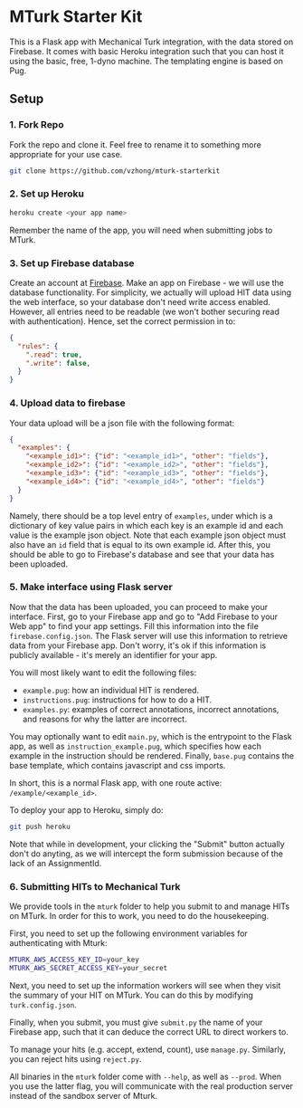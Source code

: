 # MTurk Starter Kit

This is a Flask app with Mechanical Turk integration, with the data stored on Firebase.
It comes with basic Heroku integration such that you can host it using the basic, free, 1-dyno machine.
The templating engine is based on Pug.


## Setup

### 1. Fork Repo

Fork the repo and clone it. Feel free to rename it to something more appropriate for your use case.

```bash
git clone https://github.com/vzhong/mturk-starterkit
```


### 2. Set up Heroku

```bash
heroku create <your app name>
```

Remember the name of the app, you will need when submitting jobs to MTurk.


### 3. Set up Firebase database

Create an account at [Firebase](https://firebase.google.com).
Make an app on Firebase - we will use the database functionality.
For simplicity, we actually will upload HIT data using the web interface, so your database don't need write access enabled.
However, all entries need to be readable (we won't bother securing read with authentication).
Hence, set the correct permission in to:

```json
{
  "rules": {
    ".read": true,
    ".write": false,
  }
}
```


### 4. Upload data to firebase

Your data upload will be a json file with the following format:

```json
{
  "examples": {
    "<example_id1>": {"id": "<example_id1>", "other": "fields"},
    "<example_id2>": {"id": "<example_id2>", "other": "fields"},
    "<example_id3>": {"id": "<example_id3>", "other": "fields"},
    "<example_id4>": {"id": "<example_id4>", "other": "fields"}
  }
}
```

Namely, there should be a top level entry of `examples`, under which is a dictionary of key value pairs in which each key is an example id and each value is the example json object.
Note that each example json object must also have an `id` field that is equal to its own example id.
After this, you should be able to go to Firebase's database and see that your data has been uploaded.


### 5. Make interface using Flask server

Now that the data has been uploaded, you can proceed to make your interface.
First, go to your Firebase app and go to "Add Firebase to your Web app" to find your app settings.
Fill this information into the file `firebase.config.json`.
The Flask server will use this information to retrieve data from your Firebase app.
Don't worry, it's ok if this information is publicly available - it's merely an identifier for your app.

You will most likely want to edit the following files:

- `example.pug`: how an individual HIT is rendered.
- `instructions.pug`: instructions for how to do a HIT.
- `examples.py`: examples of correct annotations, incorrect annotations, and reasons for why the latter are incorrect.


You may optionally want to edit `main.py`, which is the entrypoint to the Flask app, as well as `instruction_example.pug`, which specifies how each example in the instruction should be rendered.
Finally, `base.pug` contains the base template, which contains javascript and css imports.


In short, this is a normal Flask app, with one route active: `/example/<example_id>`.

To deploy your app to Heroku, simply do:

```bash
git push heroku
```

Note that while in development, your clicking the "Submit" button actually don't do anyting, as we will intercept the form submission because of the lack of an AssignmentId.

### 6. Submitting HITs to Mechanical Turk

We provide tools in the `mturk` folder to help you submit to and manage HITs on MTurk.
In order for this to work, you need to do the housekeeping.

First, you need to set up the following environment variables for authenticating with Mturk:

```bash
MTURK_AWS_ACCESS_KEY_ID=your_key
MTURK_AWS_SECRET_ACCESS_KEY=your_secret
```

Next, you need to set up the information workers will see when they visit the summary of your HIT on MTurk.
You can do this by modifying `turk.config.json`.

Finally, when you submit, you must give `submit.py` the name of your Firebase app, such that it can deduce the correct URL to direct workers to.

To manage your hits (e.g. accept, extend, count), use `manage.py`.
Similarly, you can reject hits using `reject.py`.

All binaries in the `mturk` folder come with `--help`, as well as `--prod`.
When you use the latter flag, you will communicate with the real production server instead of the sandbox server of Mturk.
